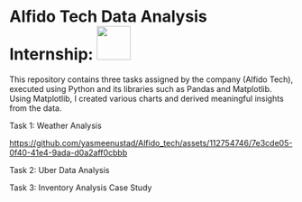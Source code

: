 # Alfido Tech Data Analysis Internship: <img src="https://github.com/yasmeenustad/Intern_Career/assets/112754746/4c4c8344-ce22-453b-baba-8384cfb4b909"  width="60" height="60">

This repository contains three tasks assigned by the company (Alfido Tech), executed using Python and its libraries such as Pandas and Matplotlib. Using Matplotlib, I created various charts and derived meaningful insights from the data.

Task 1: Weather Analysis

https://github.com/yasmeenustad/Alfido_tech/assets/112754746/7e3cde05-0f40-41e4-9ada-d0a2aff0cbbb

Task 2: Uber Data Analysis

Task 3: Inventory Analysis Case Study

